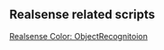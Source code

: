 
## Realsense related scripts

[Realsense Color: ObjectRecognitoion](src/color/ObjectRecognition/README.md)

